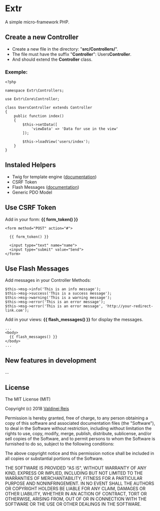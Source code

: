 # Extr

A simple micro-framework PHP.

## Create a new Controller

 - Create a new file in the directory: "**src/Controllers/**".
 - The file must have the suffix "**Controller**": Users**Controller**.
 - And should extend the **Controller** class.

### Exemple:

    <?php
    
    namespace Extr\Controllers;
    
    use Extr\Core\Controller;
    
    class UsersController extends Controller
    {
        public function index()
        {
            $this->setData([
                'viewData' => 'Data for use in the view'
            ]);
    
            $this->loadView('users/index');
        }
    }

## Instaled Helpers

 - Twig for template engine ([documentation](https://twig.symfony.com/))
 - CSRF Token
 - Flash Messages ([documentation](https://packagist.org/packages/plasticbrain/php-flash-messages))
 - Generic PDO Model

## Use CSRF Token

Add in your form: **{{ form_token() }}**

    <form method="POST" action="#">
      
      {{ form_token() }}
      
      <input type="text" name="name">
      <input type="submit" value="Send">
    </form>

## Use Flash Messages

Add messages in your Controller Methods:

    $this->msg->info('This is an info message');
    $this->msg->success('This is a success message');
    $this->msg->warning('This is a warning message');
    $this->msg->error('This is an error message');
    $this->msg->error('This is an error message', 'http://your-redirect-link.com');

Add in your views: **{{ flash_messages() }}** for display the messages.

    ...
    <body>
      {{ flash_messages() }}
    </body>
    ...

## New features in development

...

## License

The MIT License (MIT)

Copyright (c) 2018 [Valdinei Reis](http://valdineireis.com.br/)

Permission is hereby granted, free of charge, to any person obtaining a copy of this software and associated documentation files (the "Software"), to deal in the Software without restriction, including without limitation the rights to use, copy, modify, merge, publish, distribute, sublicense, and/or sell copies of the Software, and to permit persons to whom the Software is furnished to do so, subject to the following conditions:

The above copyright notice and this permission notice shall be included in all copies or substantial portions of the Software.

THE SOFTWARE IS PROVIDED "AS IS", WITHOUT WARRANTY OF ANY KIND, EXPRESS OR IMPLIED, INCLUDING BUT NOT LIMITED TO THE WARRANTIES OF MERCHANTABILITY, FITNESS FOR A PARTICULAR PURPOSE AND NONINFRINGEMENT. IN NO EVENT SHALL THE AUTHORS OR COPYRIGHT HOLDERS BE LIABLE FOR ANY CLAIM, DAMAGES OR OTHER LIABILITY, WHETHER IN AN ACTION OF CONTRACT, TORT OR OTHERWISE, ARISING FROM, OUT OF OR IN CONNECTION WITH THE SOFTWARE OR THE USE OR OTHER DEALINGS IN THE SOFTWARE.
